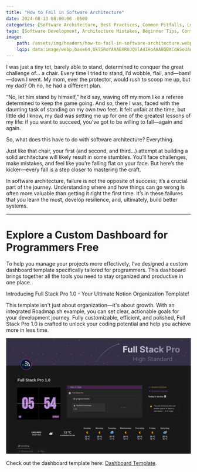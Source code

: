 ```yaml
---
title: "How to Fail in Software Architecture"
date: 2024-08-13 08:00:00 -0500
categories: [Software Architecture, Best Practices, Common Pitfalls, Learning from Failure]
tags: [Software Development, Architecture Mistakes, Beginner Tips, Continuous Improvement, Failure Analysis]
image:
    path: /assets/img/headers/how-to-fail-in-software-architecture.webp
    lqip: data:image/webp;base64,UklGRoYAAABXRUJQVlA4IHoAAABQBACdASoUAAsAPzmEuVOvKKWisAgB4CcJbACdMoR4GCMAxG/sNCSJ6YkAAP5eUk/g8a9Vi6IwsRnnTgQTNdH+lOsQJ4FJXzc59Ze1m+I9KCI3IY0OWKttTgtod7rJZtW6T4R3p32uNUaxavA4yLdTdUg8gjXCRIHAAA==
---
```


I was just a tiny tot, barely able to stand, determined to conquer the great challenge of... a chair. Every time I tried to stand, I’d wobble, flail, and—bam!—down I went. My mom, ever the protector, would rush to scoop me up, but my dad? Oh no, he had a different plan.

“No, let him stand by himself,” he’d say, waving off my mom like a referee determined to keep the game going. And so, there I was, faced with the daunting task of standing on my own two feet. It felt unfair at the time, but little did I know, my dad was setting me up for one of the greatest lessons of my life: if you want to succeed, you’ve got to be willing to fall—again and again.

So, what does this have to do with software architecture? Everything.

Just like that chair, your first (and second, and third...) attempt at building a solid architecture will likely result in some stumbles. You’ll face challenges, make mistakes, and feel like you’re falling flat on your face. But here’s the kicker—every fall is a step closer to mastering the craft.

In software architecture, failure is not the opposite of success; it’s a crucial part of the journey. Understanding where and how things can go wrong is often more valuable than getting it right the first time. It’s in these failures that you learn the most, develop resilience, and, ultimately, build better systems.

---

# Explore a Custom Dashboard for Programmers Free
To help you manage your projects more effectively, I’ve designed a custom dashboard template specifically tailored for programmers. This dashboard brings together all the tools you need to stay organized and productive in one place.

Introducing Full Stack Pro 1.0 - Your Ultimate Notion Organization Template!

This template isn't just about organization—it's about growth. With an integrated Roadmap.sh example, you can set clear, actionable goals for your development journey. Fully customizable, efficient, and polished, Full Stack Pro 1.0 is crafted to unlock your coding potential and help you achieve more in less time.

![Dashboard Preview](/assets/img/dashboard-preview.webp)

Check out the dashboard template here: [Dashboard Template](https://www.kozenetpro.com/l/fullstack).
